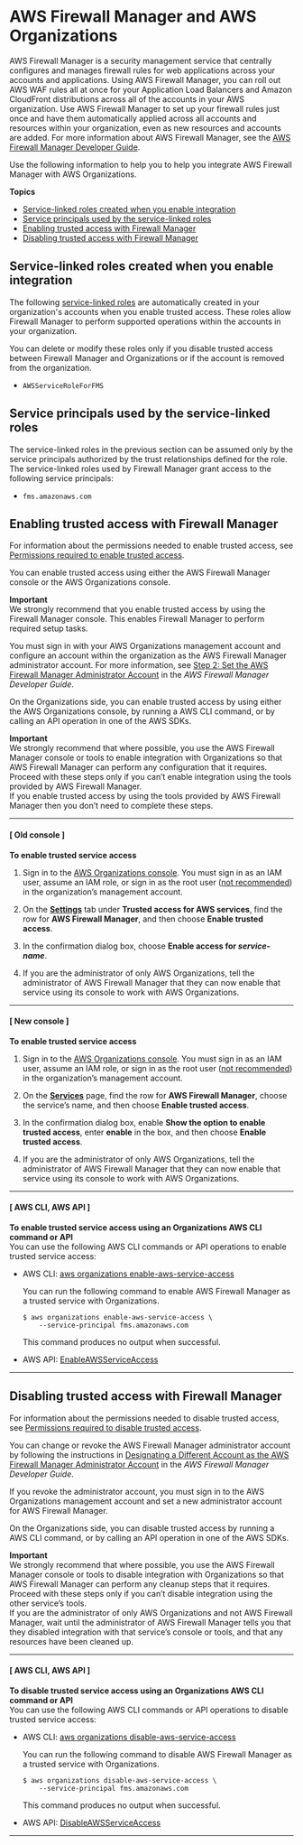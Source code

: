 # AWS Firewall Manager and AWS Organizations<a name="services-that-can-integrate-fms"></a>

AWS Firewall Manager is a security management service that centrally configures and manages firewall rules for web applications across your accounts and applications\. Using AWS Firewall Manager, you can roll out AWS WAF rules all at once for your Application Load Balancers and Amazon CloudFront distributions across all of the accounts in your AWS organization\. Use AWS Firewall Manager to set up your firewall rules just once and have them automatically applied across all accounts and resources within your organization, even as new resources and accounts are added\. For more information about AWS Firewall Manager, see the [AWS Firewall Manager Developer Guide](https://docs.aws.amazon.com/waf/latest/developerguide/fms-chapter.html)\.

Use the following information to help you to help you integrate AWS Firewall Manager with AWS Organizations\.

**Topics**
+ [Service\-linked roles created when you enable integration](#integrate-enable-slr-fms)
+ [Service principals used by the service\-linked roles](#integrate-enable-svcprin-fms)
+ [Enabling trusted access with Firewall Manager](#integrate-enable-ta-fms)
+ [Disabling trusted access with Firewall Manager](#integrate-disable-ta-fms)

## Service\-linked roles created when you enable integration<a name="integrate-enable-slr-fms"></a>

The following [service\-linked roles](https://docs.aws.amazon.com/IAM/latest/UserGuide/using-service-linked-roles.html) are automatically created in your organization's accounts when you enable trusted access\. These roles allow Firewall Manager to perform supported operations within the accounts in your organization\.

You can delete or modify these roles only if you disable trusted access between Firewall Manager and Organizations or if the account is removed from the organization\.
+ `AWSServiceRoleForFMS`

## Service principals used by the service\-linked roles<a name="integrate-enable-svcprin-fms"></a>

The service\-linked roles in the previous section can be assumed only by the service principals authorized by the trust relationships defined for the role\. The service\-linked roles used by Firewall Manager grant access to the following service principals:
+ `fms.amazonaws.com`

## Enabling trusted access with Firewall Manager<a name="integrate-enable-ta-fms"></a>

For information about the permissions needed to enable trusted access, see [Permissions required to enable trusted access](orgs_integrate_services.md#orgs_trusted_access_perms)\.

You can enable trusted access using either the AWS Firewall Manager console or the AWS Organizations console\.

**Important**  
We strongly recommend that you enable trusted access by using the Firewall Manager console\. This enables Firewall Manager to perform required setup tasks\.

You must sign in with your AWS Organizations management account and configure an account within the organization as the AWS Firewall Manager administrator account\. For more information, see [Step 2: Set the AWS Firewall Manager Administrator Account](https://docs.aws.amazon.com/waf/latest/developerguide/enable-integration.html) in the *AWS Firewall Manager Developer Guide*\.

On the Organizations side, you can enable trusted access by using either the AWS Organizations console, by running a AWS CLI command, or by calling an API operation in one of the AWS SDKs\.

**Important**  
We strongly recommend that where possible, you use the AWS Firewall Manager console or tools to enable integration with Organizations so that AWS Firewall Manager can perform any configuration that it requires\. Proceed with these steps only if you can’t enable integration using the tools provided by AWS Firewall Manager\.  
If you enable trusted access by using the tools provided by AWS Firewall Manager then you don’t need to complete these steps\.

------
#### [ Old console ]

**To enable trusted service access**

1. Sign in to the [AWS Organizations console](https://console.aws.amazon.com/organizations)\. You must sign in as an IAM user, assume an IAM role, or sign in as the root user \([not recommended](https://docs.aws.amazon.com/IAM/latest/UserGuide/best-practices.html#lock-away-credentials)\) in the organization’s management account\. 

1. On the **[Settings](https://console.aws.amazon.com/organizations/home#/organization/settings)** tab under **Trusted access for AWS services**, find the row for **AWS Firewall Manager**, and then choose **Enable trusted access**\.

1. In the confirmation dialog box, choose **Enable access for *service\-name***\.

1. If you are the administrator of only AWS Organizations, tell the administrator of AWS Firewall Manager that they can now enable that service using its console to work with AWS Organizations\.

------
#### [ New console ]

**To enable trusted service access**

1. Sign in to the [AWS Organizations console](https://console.aws.amazon.com/organizations/v2)\. You must sign in as an IAM user, assume an IAM role, or sign in as the root user \([not recommended](https://docs.aws.amazon.com/IAM/latest/UserGuide/best-practices.html#lock-away-credentials)\) in the organization’s management account\. 

1. On the **[Services](https://console.aws.amazon.com/organizations/v2/home/services)** page, find the row for **AWS Firewall Manager**, choose the service’s name, and then choose **Enable trusted access**\.

1. In the confirmation dialog box, enable **Show the option to enable trusted access**, enter **enable** in the box, and then choose **Enable trusted access**\.

1. If you are the administrator of only AWS Organizations, tell the administrator of AWS Firewall Manager that they can now enable that service using its console to work with AWS Organizations\.

------
#### [ AWS CLI, AWS API ]

**To enable trusted service access using an Organizations AWS CLI command or API**  
You can use the following AWS CLI commands or API operations to enable trusted service access:
+ AWS CLI: [aws organizations enable\-aws\-service\-access](https://docs.aws.amazon.com/cli/latest/reference/organizations/enable-aws-service-access.html)

  You can run the following command to enable AWS Firewall Manager as a trusted service with Organizations\.

  ```
  $ aws organizations enable-aws-service-access \ 
      --service-principal fms.amazonaws.com
  ```

  This command produces no output when successful\.
+ AWS API: [EnableAWSServiceAccess](https://docs.aws.amazon.com/organizations/latest/APIReference/API_EnableAWSServiceAccess.html)

------

## Disabling trusted access with Firewall Manager<a name="integrate-disable-ta-fms"></a>

For information about the permissions needed to disable trusted access, see [Permissions required to disable trusted access](orgs_integrate_services.md#orgs_trusted_access_disable_perms)\.

You can change or revoke the AWS Firewall Manager administrator account by following the instructions in [Designating a Different Account as the AWS Firewall Manager Administrator Account](https://docs.aws.amazon.com/waf/latest/developerguide/fms-change-administrator.html) in the *AWS Firewall Manager Developer Guide*\.

If you revoke the administrator account, you must sign in to the AWS Organizations management account and set a new administrator account for AWS Firewall Manager\.

On the Organizations side, you can disable trusted access by running a AWS CLI command, or by calling an API operation in one of the AWS SDKs\.

**Important**  
We strongly recommend that where possible, you use the AWS Firewall Manager console or tools to disable integration with Organizations so that AWS Firewall Manager can perform any cleanup steps that it requires\. Proceed with these steps only if you can’t disable integration using the other service’s tools\.  
If you are the administrator of only AWS Organizations and not AWS Firewall Manager, wait until the administrator of AWS Firewall Manager tells you that they disabled integration with that service’s console or tools, and that any resources have been cleaned up\.

------
#### [ AWS CLI, AWS API ]

**To disable trusted service access using an Organizations AWS CLI command or API**  
You can use the following AWS CLI commands or API operations to disable trusted service access:
+ AWS CLI: [aws organizations disable\-aws\-service\-access](https://docs.aws.amazon.com/cli/latest/reference/organizations/disable-aws-service-access.html)

  You can run the following command to disable AWS Firewall Manager as a trusted service with Organizations\.

  ```
  $ aws organizations disable-aws-service-access \
      --service-principal fms.amazonaws.com
  ```

  This command produces no output when successful\.
+ AWS API: [DisableAWSServiceAccess](https://docs.aws.amazon.com/organizations/latest/APIReference/API_DisableAWSServiceAccess.html)

------